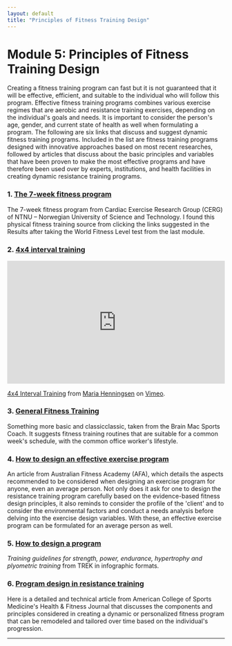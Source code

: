 ```yaml
---
layout: default
title: "Principles of Fitness Training Design"
---
```


# Module 5: Principles of Fitness Training Design

Creating a fitness training program can fast but it is not guaranteed that it will be effective, efficient, and suitable to the individual who will follow this program. Effective fitness training programs combines various exercise regimes that are aerobic and resistance training exercises, depending on the individual's goals and needs. It is important to consider the person's age, gender, and current state of health as well when formulating a program. The following are six links that discuss and suggest dynamic fitness training programs. Included in the list are fitness training programs designed with innovative approaches based on most recent researches, followed by articles that discuss about the basic principles and variables that have been proven to make the most effective programs and have therefore been used over by experts, institutions, and health facilities in creating dynamic resistance training programs.

### 1. [The 7-week fitness program](https://www.ntnu.edu/cerg/regimen)

The 7-week fitness program from Cardiac Exercise Research Group (CERG) of NTNU – Norwegian University of Science and Technology. I found this physical fitness training source from clicking the links suggested in the Results after taking the World Fitness Level test from the last module.


### 2. [4x4 interval training](https://vimeo.com/75764170 )

<div style="padding:56.25% 0 0 0;position:relative;"><iframe src="https://player.vimeo.com/video/75764170?color=ff9933" style="position:absolute;top:0;left:0;width:100%;height:100%;" frameborder="0" allow="autoplay; fullscreen; picture-in-picture" allowfullscreen></iframe></div><script src="https://player.vimeo.com/api/player.js"></script>

<p><a href="https://vimeo.com/75764170">4x4 Interval Training</a> from <a href="https://vimeo.com/user21405256">Maria Henningsen</a> on <a href="https://vimeo.com">Vimeo</a>.</p>


### 3. [General Fitness Training](https://www.brianmac.co.uk/genfitness.htm)

Something more basic and classicclassic, taken from the Brain Mac Sports Coach. It suggests fitness training routines that are suitable for a common week's schedule, with the common office worker's lifestyle.


### 4. [How to design an effective exercise program](https://www.fitnesseducation.edu.au/blog/education/how-to-design-an-effective-exercise-program/)

An article from Australian Fitness Academy (AFA), which details the aspects recommended to be considered when designing an exercise program for anyone, even an average person. Not only does it ask for one to design the resistance training program carefully based on the evidence-based fitness design principles, it also reminds to consider the profile of the 'client' and to consider the environmental factors and conduct a needs analysis before delving into the exercise design variables. With these, an effective exercise program can be formulated for an average person as well.


### 5. [How to design a program](https://exercise.trekeducation.org/resistance-training/design/)

*Training guidelines for strength, power, endurance, hypertrophy and plyometric training* from TREK in infographic formats.


### 6. [Program design in resistance training](https://journals.lww.com/acsm-healthfitness/fulltext/2006/07000/personalize_it__program_design_in_resistance.6.aspx)

Here is a detailed and technical article from American College of Sports Medicine's Health & Fitness Journal that discusses the components and principles considered in creating a dynamic or personalized fitness program that can be remodeled and tailored over time based on the individual's progression.

---
